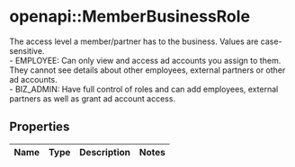 # openapi::MemberBusinessRole

The access level a member/partner has to the business. Values are case-sensitive. <br> - EMPLOYEE: Can only view and access ad accounts you assign to them. They cannot see details about other employees, external partners or other ad accounts. <br> - BIZ_ADMIN: Have full control of roles and can add employees, external partners as well as grant ad account access.

## Properties
Name | Type | Description | Notes
------------ | ------------- | ------------- | -------------


